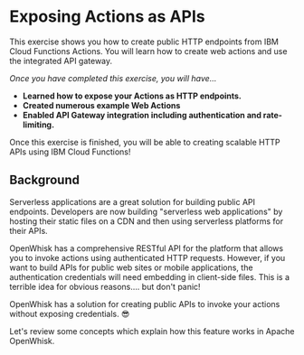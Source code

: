 # Exposing Actions as APIs

This exercise shows you how to create public HTTP endpoints from IBM Cloud Functions Actions. You will learn how to create web actions and use the integrated API gateway.

_Once you have completed this exercise, you will have…_

* **Learned how to expose your Actions as HTTP endpoints.**
* **Created numerous example Web Actions**
* **Enabled API Gateway integration including authentication and rate-limiting.**

Once this exercise is finished, you will be able to creating scalable HTTP APIs using IBM Cloud Functions!

## Background

Serverless applications are a great solution for building public API endpoints. Developers are now building "serverless web applications" by hosting their static files on a CDN and then using serverless platforms for their APIs.

OpenWhisk has a comprehensive RESTful API for the platform that allows you to invoke actions using authenticated HTTP requests. However, if you want to build APIs for public web sites or mobile applications, the authentication credentials will need embedding in client-side files. This is a terrible idea for obvious reasons…. but don't panic!

OpenWhisk has a solution for creating public APIs to invoke your actions without exposing credentials. 😎

Let's review some concepts which explain how this feature works in Apache OpenWhisk.
